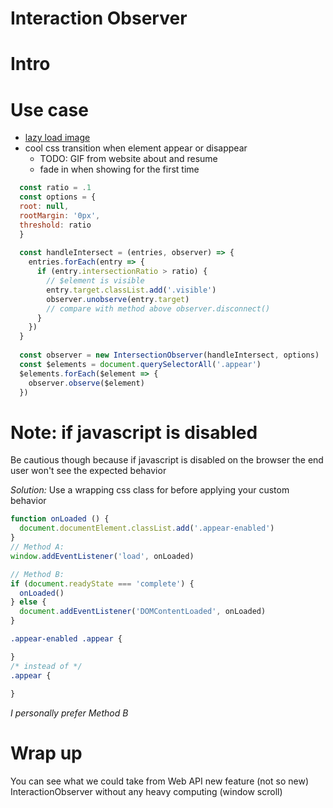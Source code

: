 # Interaction Observer

# Intro

# Use case
- [lazy load image](image_lazy_loading)
- cool css transition when element appear or disappear
  * TODO: GIF from website about and resume
  * fade in when showing for the first time
```js
  const ratio = .1
  const options = {
  root: null,
  rootMargin: '0px',
  threshold: ratio
  }
  
  const handleIntersect = (entries, observer) => {
    entries.forEach(entry => {
      if (entry.intersectionRatio > ratio) {
        // $element is visible
        entry.target.classList.add('.visible')
        observer.unobserve(entry.target)
        // compare with method above observer.disconnect()
      }
    })
  }
  
  const observer = new IntersectionObserver(handleIntersect, options)
  const $elements = document.querySelectorAll('.appear')
  $elements.forEach($element => {
    observer.observe($element)
  })
```

# Note: if javascript is disabled
Be cautious though because if javascript is disabled on the browser the end user won't see the expected behavior

_Solution:_ Use a wrapping css class for before applying your custom behavior
```js
function onLoaded () {
  document.documentElement.classList.add('.appear-enabled')
}
// Method A:
window.addEventListener('load', onLoaded)

// Method B:
if (document.readyState === 'complete') {
  onLoaded()
} else {
  document.addEventListener('DOMContentLoaded', onLoaded)
}
```

```css
.appear-enabled .appear {

}
/* instead of */
.appear {
  
}

```
_I personally prefer Method B_


# Wrap up
You can see what we could take from Web API new feature (not so new) InteractionObserver without any heavy computing (window scroll)
